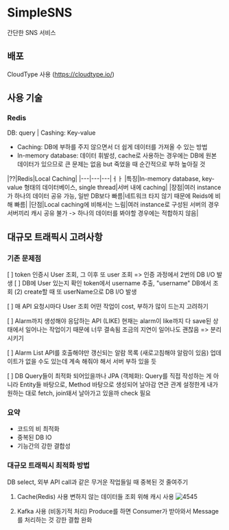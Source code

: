 # SimpleSNS
간단한 SNS 서비스 


## 배포
CloudType 사용 (https://cloudtype.io/)

## 사용 기술
### Redis
DB: query | Cashing: Key-value
- Caching: DB에 부하를 주지 않으면서 더 쉽게 데이터를 가져올 수 있는 방법
- In-memory database: 데이터 휘발성, cache로 사용하는 경우에는 DB에 원본 데이터가 있으므로 큰 문제는 없음 but 죽었을 때 순간적으로 부하 높아질 것

|??|Redis|Local Caching|
|---|---|---|ㅓㅏ
|특징|In-memory database, key-value 형태의 데이터베이스, single thread|서버 내에 caching|
|장점|여러 instance가 하나의 데이터 공유 가능, 일반 DB보다 빠름|네트워크 타지 않기 때문에 Reids에 비해 빠름|
|단점|Local caching에 비해서는 느림|여러 instance로 구성된 서버의 경우 서버끼리 캐시 공유 불가 -> 하나의 데이터를 봐야할 경우에는 적합하지 않음|


## 대규모 트래픽시 고려사항
### 기존 문제점 
[ ] token 인증시 User 조회, 그 이후 또 user 조회
=> 인증 과정에서 2번의 DB I/O 발생
[ ] DB에 User 있는지 확인
token에서 username 추출, "username" DB에서 조회
(2) create할 때 또 userName으로 DB I/O 발생

[ ] 매 API 요청시마다 User 조회
어떤 작업이 cost, 부하가 많이 드는지 고려하기

[ ] Alarm까지 생성해야 응답하는 API (LIKE)
현재는 alarm이 like까지 다 save된 상태에서 일어나는 작업이기 때문에 너무 결속됨
조금의 지연이 일어나도 괜찮음 => 분리시키기

[ ] Alarm List API를 호출해야만 갱신되는 알람 목록 (새로고침해야 알람이 있음)
업데이트가 없을 수도 있는데 계속 해줘야 해서 서버 부하 있을 듯

[ ] DB Query들이 최적화 되어있을까나
JPA (객체화): Query를 직접 작성하는 게 아니라
Entity들 바탕으로, Method 바탕으로 생성되어 날아감
연관 관계 설정한게 내가 원하는 대로 fetch, join돼서 날아가고 있을까 check 필요

### 요약
- 코드의 비 최적화
- 중복된 DB IO
- 기능간의 강한 결합성


### 대규모 트래픽시 최적화 방법
DB select, 외부 API call과 같은 무거운 작업들일 때 중복된 것 줄여주기

1. Cache(Redis) 사용
변하지 않는 데이터들 조회 위해 캐시 사용
![4545](https://user-images.githubusercontent.com/45472076/230905903-2fa08302-d71e-40be-bf15-13ad7db9290e.PNG)

2. Kafka 사용 (비동기적 처리)
Produce를 하면 Consumer가 받아와서 Message를 처리하는 것
강한 결합 완화

